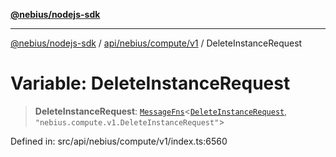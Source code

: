 [**@nebius/nodejs-sdk**](../../../../../README.md)

***

[@nebius/nodejs-sdk](../../../../../README.md) / [api/nebius/compute/v1](../README.md) / DeleteInstanceRequest

# Variable: DeleteInstanceRequest

> **DeleteInstanceRequest**: [`MessageFns`](../../../../../runtime/protos/core/interfaces/MessageFns.md)\<[`DeleteInstanceRequest`](../interfaces/DeleteInstanceRequest.md), `"nebius.compute.v1.DeleteInstanceRequest"`\>

Defined in: src/api/nebius/compute/v1/index.ts:6560
